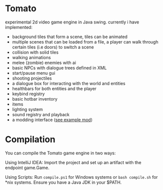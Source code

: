 # Tomato
experimental 2d video game engine in Java swing.
currently i have implemented:
- background tiles that form a scene, tiles can be animated
- multiple scenes that can be loaded from a file, a player can walk through certain tiles (i.e doors) to switch a scene
- collision with solid tiles
- walking animations
- melee (zombie) enemies with ai
- basic NPCs with dialogue trees defined in XML
- start/pause menu gui
- shooting projectiles
- a dialogue box for interacting with the world and entities
- healthbars for both entities and the player
- keybind registry
- basic hotbar inventory
- items
- lighting system
- sound registry and playback
- a modding interface ([see example mod](https://github.com/amir16yp/Tomato-ExampleMod))
# Compilation
You can compile the Tomato game engine in two ways:

Using IntelliJ IDEA: Import the project and set up an artifact with the endpoint game.Game.

Using Scripts: Run `compile.ps1` for Windows systems or `bash compile.sh` for *nix systems. Ensure you have a Java JDK in your $PATH.
